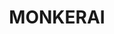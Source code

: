 ---
lastmod: '2025-04-06T06:05:20+00:00'
latitude: -32.306267
layout: suburb
longitude: 151.888327
postcode: '2415'
state: NSW
title: MONKERAI
url: /nsw/monkerai/
---